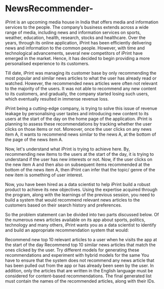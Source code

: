 # NewsRecommender-

iPrint is an upcoming media house in India that offers media and information services to the people. The company’s business extends across a wide range of media, including news and information services on sports, weather, education, health, research, stocks and healthcare. Over the years, through its online application, iPrint has been efficiently delivering news and information to the common people.  However, with time and technological advancements, several new competitors of iPrint have emerged in the market. Hence, it has decided to begin providing a more personalised experience to its customers.

Till date, iPrint was managing its customer base by only recommending the most popular and similar news articles to what the user has already read or watched. However, the recommended news articles were often not relevant to the majority of the users. It was not able to recommend any new content to its customers, and gradually, the company started losing such users, which eventually resulted in immense revenue loss. 


iPrint being a cutting-edge company, is trying to solve this issue of revenue leakage by personalising user tastes and introducing new content to its users at the start of the day on the home page of the application. iPrint is planning to assess these recommendations by tracking whether the user clicks on those items or not. Moreover, once the user clicks on any news item A, it wants to recommend news similar to the news A, at the bottom of the page of the news item A. 


Now, let's understand what iPrint is trying to achieve here. By, recommending new items to the users at the start of the day, it is trying to understand if the user has new interests or not. Now, if the user clicks on the new item A and then also on subsequent items recommended at the bottom of the news item A, then iPrint can infer that the topic/ genre of the new item is something of user interest.

 
Now, you have been hired as a data scientist to help iPrint build a robust product to achieve its new objectives. Using the expertise acquired through the program, along with the learnings of the previous session, you need to build a system that would recommend relevant news articles to the customers based on their search history and preferences. 


So the problem statement can be divided into two parts discussed below. Of the numerous news articles available on its app about sports, politics, technology and many others, iPrint wants you as a data scientist to identify and build an appropriate recommendation system that would:

Recommend new top 10 relevant articles to a user when he visits the app at the start of the day
Recommend top 10 similar news articles that match the ones clicked by the user. Try different models for generating these recommendations and experiment with hybrid models for the same
You have to ensure that the system does not recommend any news article that has been pulled out from the app or has already been seen by the user. In addition, only the articles that are written in the English language must be considered for content-based recommendations. The final generated list must contain the names of the recommended articles, along with their IDs.
